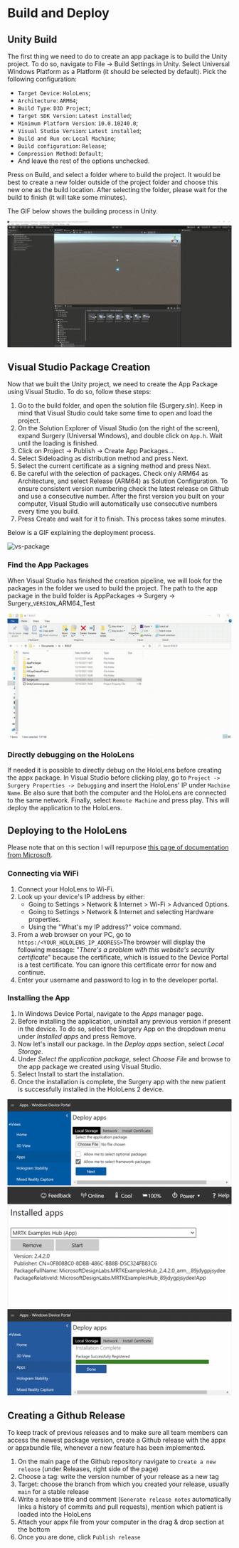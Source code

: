 # Build and Deploy

## Unity Build

The first thing we need to do to create an app package is to build the Unity project. To do so, navigate to File -> Build Settings in Unity. Select Universal Windows Platform as a Platform (it should be selected by default). Pick the following configuration:

- `Target Device`: `HoloLens`;
- `Architecture`: `ARM64`;
- `Build Type`: `D3D Project`;
- `Target SDK Version`: `Latest installed`;
- `Minimum Platform Version`: `10.0.10240.0`;
- `Visual Studio Version`: `Latest installed`;
- `Build and Run on`: `Local Machine`;
- `Build configuration`: `Release`;
- `Compression Method`: `Default`;
- And leave the rest of the options unchecked.

Press on Build, and select a folder where to build the project. It would be best to create a new folder outside of the project folder and choose this new one as the build location. After selecting the folder, please wait for the build to finish (it will take some minutes).

The GIF below shows the building process in Unity.

![build-unity](./pictures/change-patient-guide/013.gif)

## Visual Studio Package Creation

Now that we built the Unity project, we need to create the App Package using Visual Studio. To do so, follow these steps:

1. Go to the build folder, and open the solution file (Surgery.sln). Keep in mind that Visual Studio could take some time to open and load the project.
2. On the Solution Explorer of Visual Studio (on the right of the screen), expand Surgery (Universal Windows), and double click on `App.h`. Wait until the loading is finished.
3. Click on Project -> Publish -> Create App Packages...
4. Select Sideloading as distribution method and press Next.
5. Select the current certificate as a signing method and press Next.
6. Be careful with the selection of packages. Check only ARM64 as Architecture, and select Release (ARM64) as Solution Configuration. To ensure consistent version numbering check the latest release on Github and use a consecutive number. After the first version you built on your computer, Visual Studio will automatically use consecutive numbers every time you build.
7. Press Create and wait for it to finish. This process takes some minutes.

Below is a GIF explaining the deployment process.

![vs-package](./pictures/change-patient-guide/014.gif)

### Find the App Packages

When Visual Studio has finished the creation pipeline, we will look for the packages in the folder we used to build the project. The path to the app package in the build folder is AppPackages -> Surgery -> Surgery\_`VERSION`\_ARM64_Test

![appx-file](./pictures/change-patient-guide/015.gif)

### Directly debugging on the HoloLens

If needed it is possible to directly debug on the HoloLens before creating the appx package. In Visual Studio before clicking play, go to `Project -> Surgery Properties -> Debugging` and insert the HoloLens' IP under `Machine Name`. Be also sure that both the computer and the HoloLens are connected to the same network. Finally, select `Remote Machine` and press play. This will deploy the application to the HoloLens.

## Deploying to the HoloLens

Please note that on this section I will repurpose [this page of documentation from Microsoft](https://docs.microsoft.com/en-us/windows/mixed-reality/develop/platform-capabilities-and-apis/using-the-windows-device-portal#connecting-over-wi-fi).

### Connecting via WiFi

1. Connect your HoloLens to Wi-Fi.
2. Look up your device's IP address by either:
    - Going to Settings > Network & Internet > Wi-Fi > Advanced Options.
    - Going to Settings > Network & Internet and selecting Hardware properties.
    - Using the "What's my IP address?" voice command.
3. From a web browser on your PC, go to `https:/<YOUR_HOLOLENS_IP_ADDRESS>`The browser will display the following message: "_There's a problem with this website's security certificate_" because the certificate, which is issued to the Device Portal is a test certificate. You can ignore this certificate error for now and continue.
4. Enter your username and password to log in to the developer portal.

### Installing the App

1. In Windows Device Portal, navigate to the _Apps_ manager page.
2. Before installing the application, uninstall any previous version if present in the device. To do so, select the Surgery App on the dropdown menu under _Installed apps_ and press Remove.
3. Now let's install our package. In the _Deploy apps_ section, select _Local Storage_.
4. Under _Select the application package_, select _Choose File_ and browse to the app package we created using Visual Studio.
5. Select Install to start the installation.
6. Once the installation is complete, the Surgery app with the new patient is successfully installed in the HoloLens 2 device.

![select-app](./pictures/change-patient-guide/017.png)
![remove-app](./pictures/change-patient-guide/016.png)
![installed-app](./pictures/change-patient-guide/018.png)

## Creating a Github Release

To keep track of previous releases and to make sure all team members can access the newest package version, create a Github release with the appx or appxbundle file, whenever a new feature has been implemented.

1. On the main page of the Github repository navigate to `Create a new release` (under Releases, right side of the page)
2. Choose a tag: write the version number of your release as a new tag
3. Target: choose the branch from which you created your release, usually `main` for a stable release
4. Write a release title and comment (`Generate release notes` automatically links a history of commits and pull requests), mention which patient is loaded into the HoloLens
5. Attach your appx file from your computer in the drag & drop section at the bottom
6. Once you are done, click `Publish release`
